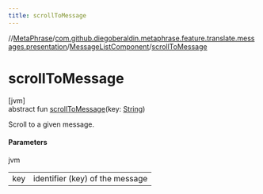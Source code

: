 ```yaml
---
title: scrollToMessage
---
```

//[MetaPhrase](../../../index.html)/[com.github.diegoberaldin.metaphrase.feature.translate.messages.presentation](../index.html)/[MessageListComponent](index.html)/[scrollToMessage](scroll-to-message.html)



# scrollToMessage



[jvm]\
abstract fun [scrollToMessage](scroll-to-message.html)(key: [String](https://kotlinlang.org/api/latest/jvm/stdlib/kotlin/-string/index.html))



Scroll to a given message.



#### Parameters


jvm

| | |
|---|---|
| key | identifier (key) of the message |




